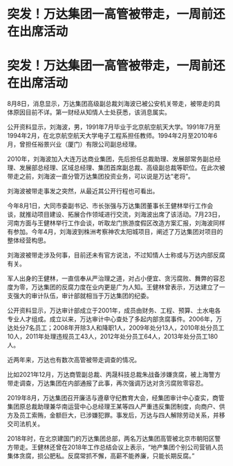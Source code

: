# 突发！万达集团一高管被带走，一周前还在出席活动

# 突发！万达集团一高管被带走，一周前还在出席活动

8月8日，消息显示，万达集团高级副总裁刘海波已被公安机关带走，被带走的具体原因目前不详。第一财经从知情人士处获悉，该消息属实。

公开资料显示，刘海波，男，1991年7月毕业于北京航空航天大学。1991年7月至1994年2月，在北京航空航天大学电子工程系担任教师。1994年2月至2010年6月，曾担任裕景兴业（厦门）有限公司副总经理。

2010年，刘海波加入大连万达商业集团，先后担任总裁助理、发展部常务副总经理、发展部总经理、区域总经理、集团首席副总裁、高级副总裁等职位。在此次被带走之前，刘海波一直分管万达集团投资业务，可以说是万达“老将”。

刘海波被带走事发之突然，从最近其公开行程也可看出。

今年8月1日，大同市委副书记、市长张强与万达集团董事长王健林举行工作会谈，就推动项目建设、拓展合作领域进行交流，刘海波出席了该活动。7月23日，河南方面与王健林举行工作会谈，听取龙门旅游度假区改造方案汇报，刘海波同样有参加。今年4月，刘海波到株洲考察神农太阳城项目，阐述了万达集团对项目的整体经营构思。

刘海波被带走涉及何事，目前还未有官方说法，不过知情人士称或与万达内部反腐有关。

军人出身的王健林，一直信奉从严治理之道，对占小便宜、贪污腐败、舞弊的容忍度为零，万达集团的反腐力度在业内更是广为人知。王健林曾表示，万达建立了一支强大的审计队伍，审计部就相当于万达集团的纪委。

公开资料显示，万达审计部成立于2001年，成员由财务、工程、预算、土水电各专业人才组成。成立以来，万达审计中心查处了多起内部贪腐事件。2006年，万达处分7名员工；2008年开除3人和降职1人，2009年处分13人，2010年处分员工10人，2011年处理违规员工43人，2012年处分员工64人，2013年处分员工180人。

近两年来，万达也有数次高管被带走调查的情况。

比如2021年12月，万达商管副总裁、丙晟科技总裁朱战备涉嫌贪腐，被上海警方带走调查，万达集团在内部通报了此事，再次强调万达对贪污腐败零容忍。

2019年8月，万达集团召开廉洁与遵章守纪教育大会，经集团审计中心查实，商管集团原总裁助理兼华南运营中心总经理王某等四人严重违反集团制度，向商户、供方及员工索贿，金额巨大，已涉嫌犯罪。事发后，万达与四人解除劳动关系，并移交司法机关。

2018年时，在北京建国门的万达集团总部，两名万达集团高管被北京市朝阳区警方带走。王健林还曾在2018年工作总结会议上表示，“地产集团个别公司营销人员集体贪腐，损公肥私。反腐常抓不懈，高薪不能养廉，只能长期反腐。”

